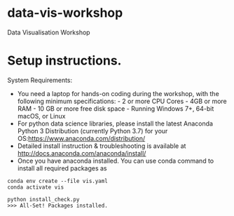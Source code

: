 # data-vis-workshop
Data Visualisation Workshop

# Setup instructions.
System Requirements: 

- You need a laptop for hands-on coding during the workshop, with the following minimum specifications:
       - 2 or more CPU Cores
       - 4GB or more RAM
       - 10 GB or more free disk space
       - Running Windows 7+, 64-bit macOS, or Linux
- For python data science libraries, please install the latest Anaconda Python 3 Distribution (currently Python 3.7) for your OS:https://www.anaconda.com/distribution/
- Detailed install instruction & troubleshooting is available at http://docs.anaconda.com/anaconda/install/
- Once you have anaconda installed. You can use conda command to install all required packages as

```
conda env create --file vis.yaml
conda activate vis

python install_check.py
>>> All-Set! Packages installed.
```
